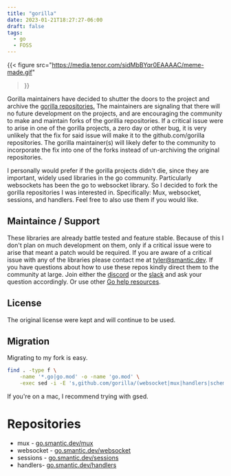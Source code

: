 ```yaml
---
title: "gorilla"
date: 2023-01-21T18:27:27-06:00
draft: false
tags:
  - go
  - FOSS
---
```


{{<
figure src="https://media.tenor.com/sidMbBYqr0EAAAAC/meme-made.gif"
>}}


Gorilla maintainers have decided  to shutter the doors to the project and archive the [gorilla repositories.](https://github.com/gorilla#gorilla-toolkit) 
The maintainers are signaling that there will no future development on the projects, and are encouraging the community to make and maintain forks of the 
gorillia repositories. If a critical issue were to arise in one of the gorilla projects, a zero day or other bug, it is very unlikely that the fix for said issue will make it to
the github.com/gorilla repositories. 
The gorilla maintainer(s) will likely defer to the community to incorporate the fix into one of the forks instead of un-archiving the original repositories.
  
I personally would prefer if the gorilla projects didn't die, since they are important, widely used libraries in the go community. Particularly websockets has been the go to websocket library. So I decided to fork the gorilla repositories I was interested in. Specifically: Mux, websocket, sessions, and handlers. Feel free to also use them if you would like.  


## Maintaince / Support

These libraries are already battle tested and feature stable. Because of this I don't plan on much development on them, only if a critical issue were to arise that meant a patch would be required. If you are aware of a critical issue with any of the libraries please contact me at tyler@smantic.dev. 
If you have questions about how to use these repos kindly direct them to the community at large. Join either the [discord](https://discord.gg/golang) or the [slack](https://blog.gopheracademy.com/gophers-slack-community/) and ask your question accordingly.
Or use other [Go help resources](https://go.dev/help).

## License
The original license were kept and will continue to be used. 

## Migration

Migrating to my fork is easy. 
```bash 
find . -type f \
    -name '*.go|go.mod' -o -name 'go.mod' \
    -exec sed -i -E 's,github.com/gorilla/(websocket|mux|handlers|schema),go.smantic.dev/\1,g' {} \;
```

If you're on a mac, I recommend trying with gsed.


# Repositories  

* mux - [go.smantic.dev/mux](https://github.com/smantic/mux)
* websocket - [go.smantic.dev/websocket](https://github.com/smantic/websocket)
* sessions - [go.smantic.dev/sessions](https://github.com/smantic/sessions)
* handlers- [go.smantic.dev/handlers](https://github.com/smantic/handlers)

